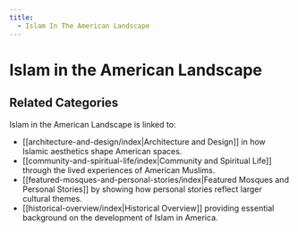 ```yaml
---
title:
  - Islam In The American Landscape
---
```

# Islam in the American Landscape
## Related Categories

Islam in the American Landscape is linked to:

- [[architecture-and-design/index|Architecture and Design]] in how Islamic aesthetics shape American spaces.
- [[community-and-spiritual-life/index|Community and Spiritual Life]] through the lived experiences of American Muslims.
- [[featured-mosques-and-personal-stories/index|Featured Mosques and Personal Stories]] by showing how personal stories reflect larger cultural themes.
- [[historical-overview/index|Historical Overview]] providing essential background on the development of Islam in America.
